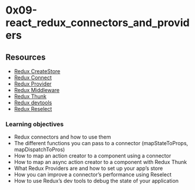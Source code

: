 # 0x09-react_redux_connectors_and_providers
## Resources
* [Redux CreateStore](https://intranet.alxswe.com/rltoken/ikKKj2fd_SIrduP4NMRcfw)
* [Redux Connect](https://intranet.alxswe.com/rltoken/ikKKj2fd_SIrduP4NMRcfw)
* [Redux Provider](https://intranet.alxswe.com/rltoken/72p5lYmSlSpGICod8lUY8A)
* [Redux Middleware](https://intranet.alxswe.com/rltoken/JugQ1X52DCCCsOeOkkAiXg)
* [Redux Thunk](https://intranet.alxswe.com/rltoken/qakbRbg-38BugU7ReccOOQ)
* [Redux devtools](https://intranet.alxswe.com/rltoken/hj2zpx-DjBQuPaT3GjHCiw)
* [Redux Reselect](https://intranet.alxswe.com/rltoken/YvZcWXnHZCxtP0gb60ck9w)
### Learning objectives
* Redux connectors and how to use them
* The different functions you can pass to a connector (mapStateToProps, mapDispatchToPros)
* How to map an action creator to a component using a connector
* How to map an async action creator to a component with Redux Thunk
* What Redux Providers are and how to set up your app’s store
* How you can improve a connector’s performance using Reselect
* How to use Redux’s dev tools to debug the state of your application